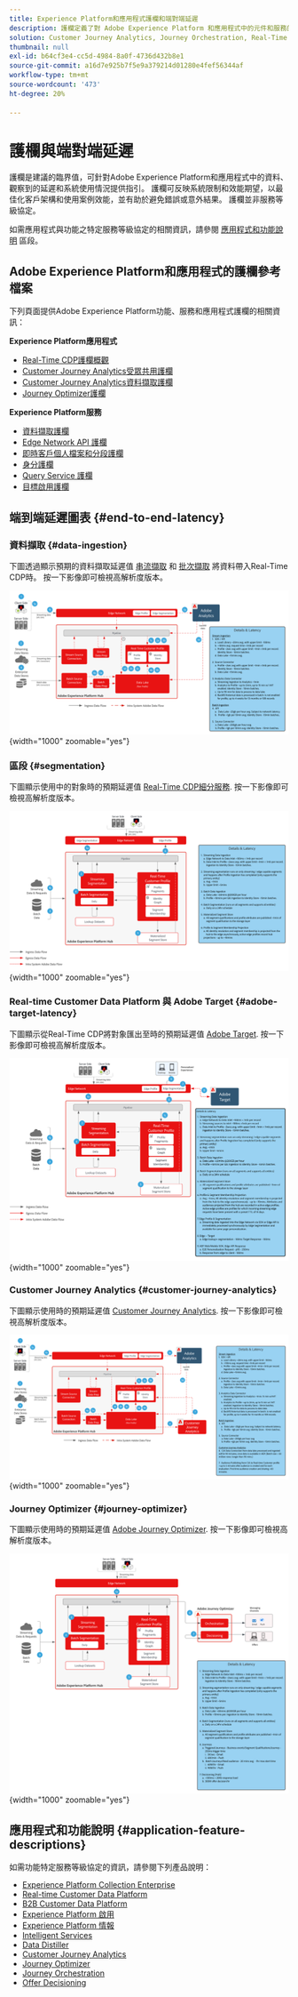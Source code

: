 ```yaml
---
title: Experience Platform和應用程式護欄和端對端延遲
description: 護欄定義了對 Adobe Experience Platform 和應用程式中的元件和服務的效能期望和影響
solution: Customer Journey Analytics, Journey Orchestration, Real-Time Customer Data Platform
thumbnail: null
exl-id: b64cf3e4-cc5d-4984-8a0f-4736d432b8e1
source-git-commit: a16d7e925b7f5e9a379214d01280e4fef56344af
workflow-type: tm+mt
source-wordcount: '473'
ht-degree: 20%

---
```


# 護欄與端對端延遲

護欄是建議的臨界值，可針對Adobe Experience Platform和應用程式中的資料、觀察到的延遲和系統使用情況提供指引。 護欄可反映系統限制和效能期望，以最佳化客戶架構和使用案例效能，並有助於避免錯誤或意外結果。 護欄並非服務等級協定。

如需應用程式與功能之特定服務等級協定的相關資訊，請參閱 [應用程式和功能說明](#application-feature-descriptions) 區段。


## Adobe Experience Platform和應用程式的護欄參考檔案

下列頁面提供Adobe Experience Platform功能、服務和應用程式護欄的相關資訊：

**Experience Platform應用程式**

* [Real-Time CDP護欄概觀](https://experienceleague.adobe.com/docs/experience-platform/rtcdp/guardrails/overview.html)
* [Customer Journey Analytics受眾共用護欄](https://experienceleague.adobe.com/docs/analytics-platform/using/cja-components/audiences/publish.html#latency)
* [Customer Journey Analytics資料擷取護欄](https://experienceleague.adobe.com/docs/experience-platform/sources/connectors/adobe-applications/analytics.html#what-is-the-expected-latency-for-analytics-data-on-platform%3F)
* [Journey Optimizer護欄](https://experienceleague.adobe.com/docs/journey-optimizer/using/get-started/guardrails.html)

**Experience Platform服務**

* [資料擷取護欄](https://experienceleague.adobe.com/docs/experience-platform/ingestion/guardrails.html)
* [Edge Network API 護欄](https://experienceleague.adobe.com/docs/experience-platform/edge-network-server-api/guardrails.html)
* [即時客戶個人檔案和分段護欄](https://experienceleague.adobe.com/docs/experience-platform/profile/guardrails.html?lang=zh-Hant)
* [身分護欄](https://experienceleague.adobe.com/docs/experience-platform/identity/guardrails.html?lang=zh-Hant)
* [Query Service 護欄](https://experienceleague.adobe.com/docs/experience-platform/query/guardrails.html?lang=zh-Hant)
* [目標啟用護欄](https://experienceleague.adobe.com/docs/experience-platform/destinations/guardrails.html?lang=zh-Hant)

## 端到端延遲圖表 {#end-to-end-latency}

### 資料擷取 {#data-ingestion}

下圖透過顯示預期的資料擷取延遲值 [串流擷取](https://experienceleague.adobe.com/docs/experience-platform/ingestion/streaming/overview.html) 和 [批次擷取](https://experienceleague.adobe.com/docs/experience-platform/ingestion/batch/getting-started.html?lang=zh-Hant) 將資料帶入Real-Time CDP時。 按一下影像即可檢視高解析度版本。

![資料擷取高階視覺化概觀。](/help/blueprints/experience-platform/deployment/assets/aep_data_flow_guardrails.svg "資料擷取高階視覺概覽和延遲值"){width="1000" zoomable="yes"}

### 區段 {#segmentation}

下圖顯示使用中的對象時的預期延遲值 [Real-Time CDP細分服務](https://experienceleague.adobe.com/docs/experience-platform/segmentation/home.html?lang=zh-Hant). 按一下影像即可檢視高解析度版本。

![區段高階視覺化概觀。](/help/blueprints/experience-platform/deployment/assets/segmentation_guardrails.svg "區段高階視覺效果概觀和延遲值"){width="1000" zoomable="yes"}

### Real-time Customer Data Platform 與 Adobe Target {#adobe-target-latency}

下圖顯示從Real-Time CDP將對象匯出至時的預期延遲值 [Adobe Target](https://experienceleague.adobe.com/docs/experience-platform/destinations/catalog/personalization/adobe-target-connection.html?lang=zh-Hant). 按一下影像即可檢視高解析度版本。

![匯出至Adobe Target高階視覺化概觀。](/help/blueprints/experience-platform/deployment/assets/RTCDP_Target_guardrails.svg "將對象匯出至Adobe Target高階視覺概觀和延遲值"){width="1000" zoomable="yes"}

### Customer Journey Analytics {#customer-journey-analytics}

下圖顯示使用時的預期延遲值 [Customer Journey Analytics](https://experienceleague.adobe.com/docs/analytics-platform/using/cja-overview/cja-overview.html?lang=en). 按一下影像即可檢視高解析度版本。

![使用Customer Journey Analytics高階視覺化概觀。](/help/blueprints/experience-platform/deployment/assets/CJA_guardrails.svg "使用Customer Journey Analytics高階視覺化概覽和延遲值"){width="1000" zoomable="yes"}

### Journey Optimizer {#journey-optimizer}

下圖顯示使用時的預期延遲值 [Adobe Journey Optimizer](https://experienceleague.adobe.com/docs/journey-optimizer/using/get-started/get-started.html?lang=en). 按一下影像即可檢視高解析度版本。

![使用Adobe Journey Optimizer高階視覺效果概述。](/help/blueprints/experience-platform/deployment/assets/AJO_guardrails.svg "使用Adobe Journey Optimizer高階視覺化概覽和延遲值"){width="1000" zoomable="yes"}

## 應用程式和功能說明 {#application-feature-descriptions}

如需功能特定服務等級協定的資訊，請參閱下列產品說明：

* [Experience Platform Collection Enterprise](https://helpx.adobe.com/tw/legal/product-descriptions/adobe-experience-platform-collection-enterprise.html)
* [Real-time Customer Data Platform](https://helpx.adobe.com/tw/legal/product-descriptions/real-time-customer-data-platform.html)
* [B2B Customer Data Platform](https://helpx.adobe.com/tw/legal/product-descriptions/adobe-experience-platform-b2b.html)
* [Experience Platform 啟用](https://helpx.adobe.com/tw/legal/product-descriptions/adobe-experience-platform0.html)
* [Experience Platform 情報](https://helpx.adobe.com/tw/legal/product-descriptions/adobe-experience-platform-intelligence---product-description.html)
* [Intelligent Services](https://helpx.adobe.com/tw/legal/product-descriptions/intelligent-services.html)
* [Data Distiller](https://helpx.adobe.com/tw/legal/product-descriptions/data-distiller.html)
* [Customer Journey Analytics](https://helpx.adobe.com/tw/legal/product-descriptions/customer-journey-analytics.html)
* [Journey Optimizer](https://helpx.adobe.com/tw/legal/product-descriptions/adobe-journey-optimizer.html)
* [Journey Orchestration](https://helpx.adobe.com/tw/legal/product-descriptions/journey-orchestration.html)
* [Offer Decisioning](https://helpx.adobe.com/tw/legal/product-descriptions/offer-decisioning-app-service.html)

